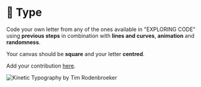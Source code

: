 # 🥈 Type

Code your own letter from any of the ones available in "EXPLORING CODE" using **previous steps** in combination with **lines and curves**, **animation** and **randomness**.

Your canvas should be **square** and your letter **centred**.

Add your contribution [here](https://docs.google.com/spreadsheets/d/15LsCGQoDvBsUhtxh4AEtFfmS4uuM_7NA1wlCTeSKvJk/edit?usp=sharing).

![Kinetic Typography by Tim Rodenbroeker](https://timrodenbroeker.de/wp-content/uploads/2019/04/export.gif)



